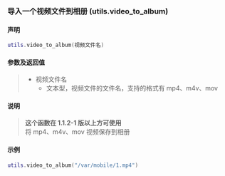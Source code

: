 ### 导入一个视频文件到相册 \(**utils\.video\_to\_album**\)


#### 声明
```lua
utils.video_to_album(视频文件名)
```


#### 参数及返回值
> - 视频文件名
>   - 文本型，视频文件的文件名，支持的格式有 mp4、m4v、mov


#### 说明
> **这个函数在 1\.1\.2\-1 版以上方可使用**  
> 将 mp4、m4v、mov 视频保存到相册  


#### 示例  
```lua
utils.video_to_album("/var/mobile/1.mp4")
```

